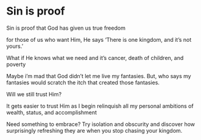 # Sin is proof
Sin is proof that God has given us true freedom

for those of us who want Him, He says ‘There is one kingdom, and it’s not yours.’

What if He knows what we need and it’s cancer, death of children, and poverty


Maybe i’m mad that God didn’t let me live my fantasies. But, who says my fantasies would scratch the itch that created those fantasies. 

Will we still trust Him?

It gets easier to trust Him as I begin relinquish all my personal ambitions of wealth, status, and accomplishment

Need something to embrace?  Try isolation and obscurity and discover how surprisingly refreshing they are when you stop chasing your kingdom.
